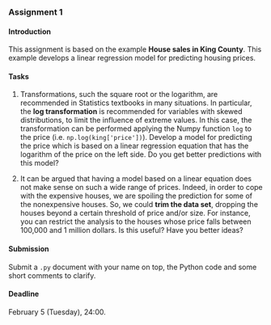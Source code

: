 ### Assignment 1

#### Introduction

This assignment is based on the example **House sales in King County**. This example develops a linear regression model for predicting housing prices.

#### Tasks

1. Transformations, such the square root or the logarithm, are recommended in Statistics textbooks in many situations. In particular, the **log transformation** is recommended for variables with skewed distributions, to limit the influence of extreme values. In this case, the transformation can be performed applying the Numpy function `log` to the price (i.e. `np.log(king['price'])`). Develop a model for predicting the price which is based on a linear regression equation that has the logarithm of the price on the left side. Do you get better predictions with this model?

2. It can be argued that having a model based on a linear equation does not make sense on such a wide range of prices. Indeed, in order to cope with the expensive houses, we are spoiling the prediction for some of the nonexpensive houses. So, we could **trim the data set**, dropping the houses beyond a certain threshold of price and/or size. For instance, you can restrict the analysis to the houses whose price falls between 100,000 and 1 million dollars. Is this useful? Have you better ideas?

#### Submission

Submit a `.py` document with your name on top, the Python code and some short comments to clarify. 

#### Deadline

February 5 (Tuesday), 24:00.
